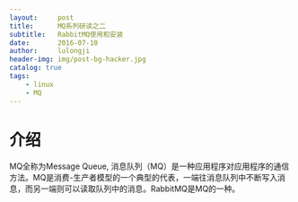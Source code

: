 ```yaml
---
layout:     post
title:      MQ系列研读之二
subtitle:   RabbitMQ使用和安装
date:       2016-07-10
author:     lulongji
header-img: img/post-bg-hacker.jpg
catalog: true
tags:
    - linux
    - MQ
---
```


# 介绍
 MQ全称为Message Queue, 消息队列（MQ）是一种应用程序对应用程序的通信方法。MQ是消费-生产者模型的一个典型的代表，一端往消息队列中不断写入消息，而另一端则可以读取队列中的消息。RabbitMQ是MQ的一种。


